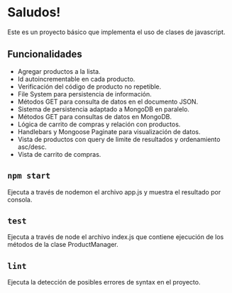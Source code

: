 # Saludos!
Este es un proyecto básico que implementa el uso de clases de javascript.

## Funcionalidades
- Agregar productos a la lista.
- Id autoincrementable en cada producto.
- Verificación del código de producto no repetible.
- File System para persistencia de información.
- Métodos GET para consulta de datos en el documento JSON.
- Sistema de persistencia adaptado a MongoDB en paralelo.
- Métodos GET para consultas de datos en MongoDB.
- Lógica de carrito de compras y relación con productos.
- Handlebars y Mongoose Paginate para visualización de datos.
- Vista de productos con query de limite de resultados y ordenamiento asc/desc.
- Vista de carrito de compras.

## `npm start`
Ejecuta a través de nodemon el archivo app.js y muestra el resultado por consola.

## `test`
Ejecuta a través de node el archivo index.js que contiene ejecución de los métodos de la clase ProductManager.

## `lint`
Ejecuta la detección de posibles errores de syntax en el proyecto.
